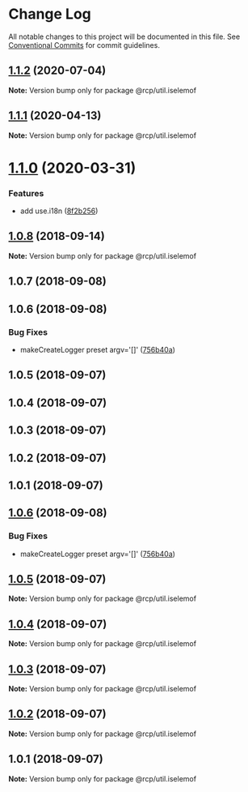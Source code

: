 # Change Log

All notable changes to this project will be documented in this file.
See [Conventional Commits](https://conventionalcommits.org) for commit guidelines.

<a name="1.1.2"></a>

## [1.1.2](https://github.com/imcuttle/rcp/compare/@rcp/util.iselemof@1.1.1...@rcp/util.iselemof@1.1.2) (2020-07-04)

**Note:** Version bump only for package @rcp/util.iselemof

<a name="1.1.1"></a>

## [1.1.1](https://github.com/imcuttle/rcp/compare/@rcp/util.iselemof@1.1.0...@rcp/util.iselemof@1.1.1) (2020-04-13)

**Note:** Version bump only for package @rcp/util.iselemof

<a name="1.1.0"></a>

# [1.1.0](https://github.com/imcuttle/rcp/compare/@rcp/util.iselemof@1.0.8...@rcp/util.iselemof@1.1.0) (2020-03-31)

### Features

- add use.i18n ([8f2b256](https://github.com/imcuttle/rcp/commit/8f2b256))

<a name="1.0.8"></a>

## [1.0.8](https://github.com/imcuttle/rcp/compare/@rcp/util.iselemof@1.0.7...@rcp/util.iselemof@1.0.8) (2018-09-14)

**Note:** Version bump only for package @rcp/util.iselemof

<a name="1.0.7"></a>

## 1.0.7 (2018-09-08)

<a name="1.0.6"></a>

## 1.0.6 (2018-09-08)

### Bug Fixes

- makeCreateLogger preset argv='[]' ([756b40a](https://github.com/imcuttle/rcp/commit/756b40a))

<a name="1.0.5"></a>

## 1.0.5 (2018-09-07)

<a name="1.0.4"></a>

## 1.0.4 (2018-09-07)

<a name="1.0.3"></a>

## 1.0.3 (2018-09-07)

<a name="1.0.2"></a>

## 1.0.2 (2018-09-07)

<a name="1.0.1"></a>

## 1.0.1 (2018-09-07)

<a name="1.0.6"></a>

## [1.0.6](https://github.com/imcuttle/rcp/compare/v1.0.5...v1.0.6) (2018-09-08)

### Bug Fixes

- makeCreateLogger preset argv='[]' ([756b40a](https://github.com/imcuttle/rcp/commit/756b40a))

<a name="1.0.5"></a>

## [1.0.5](https://github.com/imcuttle/rcp/compare/v1.0.4...v1.0.5) (2018-09-07)

**Note:** Version bump only for package @rcp/util.iselemof

<a name="1.0.4"></a>

## [1.0.4](https://github.com/imcuttle/rcp/compare/v1.0.3...v1.0.4) (2018-09-07)

**Note:** Version bump only for package @rcp/util.iselemof

<a name="1.0.3"></a>

## [1.0.3](https://github.com/imcuttle/rcp/compare/v1.0.2...v1.0.3) (2018-09-07)

**Note:** Version bump only for package @rcp/util.iselemof

<a name="1.0.2"></a>

## [1.0.2](https://github.com/imcuttle/rcp/compare/v1.0.1...v1.0.2) (2018-09-07)

**Note:** Version bump only for package @rcp/util.iselemof

<a name="1.0.1"></a>

## 1.0.1 (2018-09-07)

**Note:** Version bump only for package @rcp/util.iselemof
